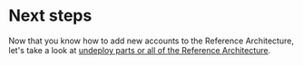 # Next steps

Now that you know how to add new accounts to the Reference Architecture, let's take a look at [undeploy parts or all of the Reference Architecture](../undeploy/intro).
